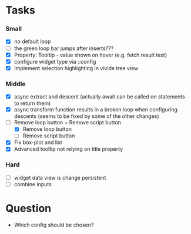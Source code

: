 <script>
import { openBrowser, openComponent } from "doc/PX2018/project_2/utils.js"
</script>
<link rel="stylesheet" type="text/css" href="doc/PX2018/project_2/utils.css">

# Tasks

### Small
- [x] no default loop
- [ ] the green loop bar jumps after inserts???
- [x] Property: Tooltip - value shown on hover (e.g. fetch result text)
- [x] configure widget type via ::config
- [x] Implement selection highlighting in vivide tree view

### Middle
- [x] async extract and descent (actually await can be called on statements to return them)
- [x] async transform function results in a broken loop when configuring descents (seems to be fixed by some of the other changes)
- [ ] Remove loop button + Remove script button
    - [x] Remove loop button
    - [ ] Remove script button
- [x] Fix box-plot and list
- [x] Advanced tooltip not relying on title property

### Hard
- [ ] widget data view is change persistent
- [ ] combine inputs

# Question

- Which config should be chosen?

